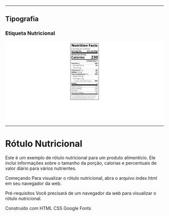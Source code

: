 <hr>
<h2>Tipografia</h2>
<h3>Etiqueta Nutricional</h3>

<img src="/images/Etitiqueta-Nutricional.png">
<hr>

<h1>Rótulo Nutricional</h1>

<p>
Este é um exemplo de rótulo nutricional para um produto alimentício. Ele inclui informações sobre o tamanho da porção, calorias e percentuais de valor diário para vários nutrientes.

Começando
Para visualizar o rótulo nutricional, abra o arquivo index.html em seu navegador da web.

Pré-requisitos
Você precisará de um navegador da web para visualizar o rótulo nutricional.

Construído com
HTML
CSS
Google Fonts </p>